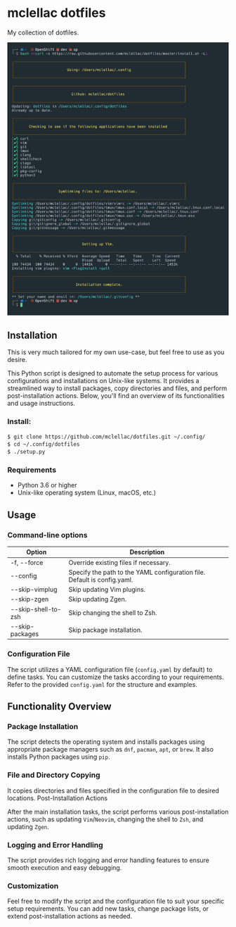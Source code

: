 # mclellac dotfiles

My collection of dotfiles.

![shell](img/shell.png)

## Installation

This is very much tailored for my own use-case, but feel free to use as you desire.

This Python script is designed to automate the setup process for various configurations and installations on Unix-like systems. It provides a streamlined way to install packages, copy directories and files, and perform post-installation actions. Below, you'll find an overview of its functionalities and usage instructions.

### Install:
```bash
$ git clone https://github.com/mclellac/dotfiles.git ~/.config/
$ cd ~/.config/dotfiles
$ ./setup.py
```

### Requirements

  * Python 3.6 or higher
  * Unix-like operating system (Linux, macOS, etc.)



## Usage

### Command-line options

| Option               | Description                                                             |
|----------------------|-------------------------------------------------------------------------|
| -f, --force          | Override existing files if necessary.                                   |
| --config             | Specify the path to the YAML configuration file. Default is config.yaml.|
| --skip-vimplug       | Skip updating Vim plugins.                                              |
| --skip-zgen          | Skip updating Zgen.                                                     |
| --skip-shell-to-zsh  | Skip changing the shell to Zsh.                                         |
| --skip-packages      | Skip package installation.                                              |


### Configuration File

The script utilizes a YAML configuration file (`config.yaml` by default) to define tasks. You can customize the tasks according to your requirements. Refer to the provided `config.yaml` for the structure and examples.

## Functionality Overview

### Package Installation

The script detects the operating system and installs packages using appropriate package managers such as `dnf`, `pacman`, `apt`, or `brew`. It also installs Python packages using `pip`.

### File and Directory Copying

It copies directories and files specified in the configuration file to desired locations.
Post-Installation Actions

After the main installation tasks, the script performs various post-installation actions, such as updating `Vim`/`Neovim`, changing the shell to `Zsh`, and updating `Zgen`.

### Logging and Error Handling

The script provides rich logging and error handling features to ensure smooth execution and easy debugging.

### Customization

Feel free to modify the script and the configuration file to suit your specific setup requirements. You can add new tasks, change package lists, or extend post-installation actions as needed.